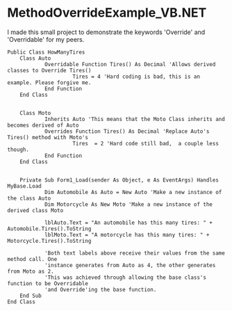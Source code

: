 # MethodOverrideExample_VB.NET
I made this small project to demonstrate the keywords 'Override' and 'Overridable' for my peers.

    Public Class HowManyTires
        Class Auto
                Overridable Function Tires() As Decimal 'Allows derived classes to Override Tires()
                         Tires = 4 'Hard coding is bad, this is an example. Please forgive me.
                End Function
        End Class


        Class Moto
                Inherits Auto 'This means that the Moto Class inherits and becomes derived of Auto
                Overrides Function Tires() As Decimal 'Replace Auto's Tires() method with Moto's
                         Tires  = 2 'Hard code still bad,  a couple less though.
                End Function
        End Class


        Private Sub Form1_Load(sender As Object, e As EventArgs) Handles MyBase.Load
                Dim Automobile As Auto = New Auto 'Make a new instance of the class Auto
                Dim Motorcycle As New Moto 'Make a new instance of the derived class Moto

                lblAuto.Text = "An automobile has this many tires: " + Automobile.Tires().ToString 
                lblMoto.Text = "A motorcycle has this many tires: " + Motorcycle.Tires().ToString

                'Both text labels above receive their values from the same method call. One
                'instance generates from Auto as 4, the other generates from Moto as 2. 
                'This was achieved through allowing the base class's function to be Overridable 
                'and Override'ing the base function.
        End Sub
    End Class
